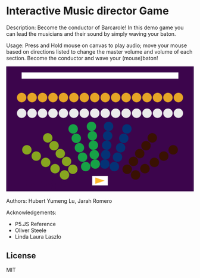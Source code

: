 # Interactive Music director Game

Description: Become the conductor of Barcarole! In this demo game you can lead the musicians and their sound by simply waving your baton.  

Usage: Press and Hold mouse on canvas to play audio; move your mouse based on directions listed to change the master volume and volume of each section. Become the conductor and wave your (mouse)baton!

![](https://github.com/hubertYumengLu/Project-II/blob/master/assets/images/Screenshot%202020-11-02%20at%2010.09.14.png?raw=true)

Authors: Hubert Yumeng Lu, Jarah Romero

Acknowledgements:
 - P5.JS Reference
 - Oliver Steele
 - Linda Laura Laszlo

## License

MIT
